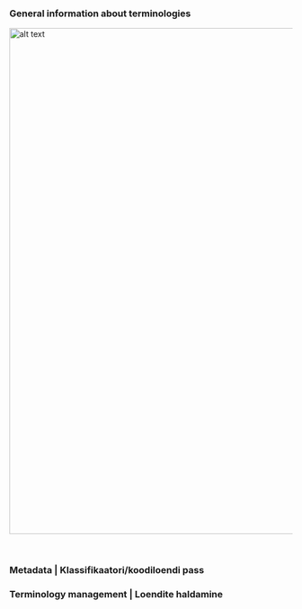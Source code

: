 ### General information about terminologies

<p> <img src="codesystem-hierarchy.png" alt="alt text" width="900"/> </p>
<br clear="all"/>

### Metadata | Klassifikaatori/koodiloendi pass

### Terminology management | Loendite haldamine

